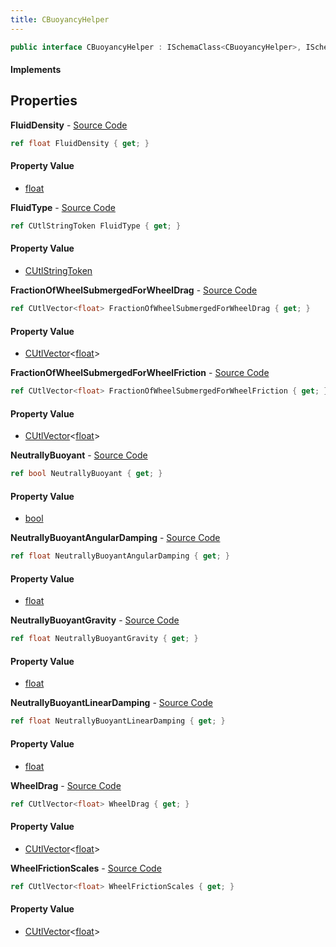 ```yaml
---
title: CBuoyancyHelper
---
```


```csharp
public interface CBuoyancyHelper : ISchemaClass<CBuoyancyHelper>, ISchemaField, ISchemaClass, INativeHandle
```

#### Implements

## Properties

**FluidDensity** - [Source Code](https://github.com/swiftly-solution/swiftlys2/blob/main/managed/src/SwiftlyS2.Generated/Schemas/Interfaces/CBuoyancyHelper.cs#L18)

```csharp
ref float FluidDensity { get; }
```

#### Property Value

- [float](https://learn.microsoft.com/dotnet/api/system.single)

**FluidType** - [Source Code](https://github.com/swiftly-solution/swiftlys2/blob/main/managed/src/SwiftlyS2.Generated/Schemas/Interfaces/CBuoyancyHelper.cs#L16)

```csharp
ref CUtlStringToken FluidType { get; }
```

#### Property Value

- [CUtlStringToken](/docs/api/shared/natives/cutlstringtoken)

**FractionOfWheelSubmergedForWheelDrag** - [Source Code](https://github.com/swiftly-solution/swiftlys2/blob/main/managed/src/SwiftlyS2.Generated/Schemas/Interfaces/CBuoyancyHelper.cs#L32)

```csharp
ref CUtlVector<float> FractionOfWheelSubmergedForWheelDrag { get; }
```

#### Property Value

- [CUtlVector](/docs/api/shared/natives/cutlvector-1)<[float](https://learn.microsoft.com/dotnet/api/system.single)>

**FractionOfWheelSubmergedForWheelFriction** - [Source Code](https://github.com/swiftly-solution/swiftlys2/blob/main/managed/src/SwiftlyS2.Generated/Schemas/Interfaces/CBuoyancyHelper.cs#L28)

```csharp
ref CUtlVector<float> FractionOfWheelSubmergedForWheelFriction { get; }
```

#### Property Value

- [CUtlVector](/docs/api/shared/natives/cutlvector-1)<[float](https://learn.microsoft.com/dotnet/api/system.single)>

**NeutrallyBuoyant** - [Source Code](https://github.com/swiftly-solution/swiftlys2/blob/main/managed/src/SwiftlyS2.Generated/Schemas/Interfaces/CBuoyancyHelper.cs#L26)

```csharp
ref bool NeutrallyBuoyant { get; }
```

#### Property Value

- [bool](https://learn.microsoft.com/dotnet/api/system.boolean)

**NeutrallyBuoyantAngularDamping** - [Source Code](https://github.com/swiftly-solution/swiftlys2/blob/main/managed/src/SwiftlyS2.Generated/Schemas/Interfaces/CBuoyancyHelper.cs#L24)

```csharp
ref float NeutrallyBuoyantAngularDamping { get; }
```

#### Property Value

- [float](https://learn.microsoft.com/dotnet/api/system.single)

**NeutrallyBuoyantGravity** - [Source Code](https://github.com/swiftly-solution/swiftlys2/blob/main/managed/src/SwiftlyS2.Generated/Schemas/Interfaces/CBuoyancyHelper.cs#L20)

```csharp
ref float NeutrallyBuoyantGravity { get; }
```

#### Property Value

- [float](https://learn.microsoft.com/dotnet/api/system.single)

**NeutrallyBuoyantLinearDamping** - [Source Code](https://github.com/swiftly-solution/swiftlys2/blob/main/managed/src/SwiftlyS2.Generated/Schemas/Interfaces/CBuoyancyHelper.cs#L22)

```csharp
ref float NeutrallyBuoyantLinearDamping { get; }
```

#### Property Value

- [float](https://learn.microsoft.com/dotnet/api/system.single)

**WheelDrag** - [Source Code](https://github.com/swiftly-solution/swiftlys2/blob/main/managed/src/SwiftlyS2.Generated/Schemas/Interfaces/CBuoyancyHelper.cs#L34)

```csharp
ref CUtlVector<float> WheelDrag { get; }
```

#### Property Value

- [CUtlVector](/docs/api/shared/natives/cutlvector-1)<[float](https://learn.microsoft.com/dotnet/api/system.single)>

**WheelFrictionScales** - [Source Code](https://github.com/swiftly-solution/swiftlys2/blob/main/managed/src/SwiftlyS2.Generated/Schemas/Interfaces/CBuoyancyHelper.cs#L30)

```csharp
ref CUtlVector<float> WheelFrictionScales { get; }
```

#### Property Value

- [CUtlVector](/docs/api/shared/natives/cutlvector-1)<[float](https://learn.microsoft.com/dotnet/api/system.single)>

